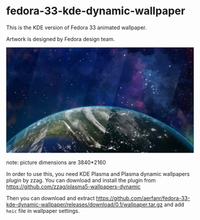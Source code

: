 # fedora-33-kde-dynamic-wallpaper
This is the KDE version of Fedora 33 animated wallpaper.

Artwork is designed by Fedora design team.

![preview](preview1.jpg)

note: picture dimensions are 3840*2160

In order to use this, you need KDE Plasma and Plasma dynamic wallpapers plugin by zzag. You can download and install the plugin from https://github.com/zzag/plasma5-wallpapers-dynamic

Then you can download and extract https://github.com/aerfanr/fedora-33-kde-dynamic-wallpaper/releases/download/0.1/wallpaper.tar.gz and add `heic` file in wallpaper settings.
